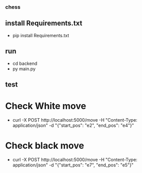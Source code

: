 ### chess 



## install Requirements.txt
- pip install Requirements.txt

## run
- cd backend
- py main.py

## test 
# Check White move
- curl -X POST http://localhost:5000/move -H "Content-Type: application/json" -d "{\"start_pos\": \"e2\", \"end_pos\": \"e4\"}" 
# Check black move
- curl -X POST http://localhost:5000/move -H "Content-Type: application/json" -d "{\"start_pos\": \"e7\", \"end_pos\": \"e5\"}"
